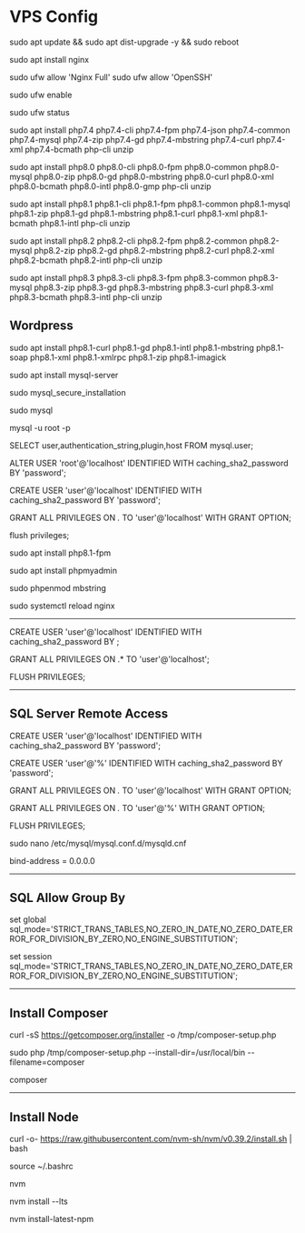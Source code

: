 # VPS Config

sudo apt update && sudo apt dist-upgrade -y && sudo reboot

sudo apt install nginx

sudo ufw allow 'Nginx Full'
sudo ufw allow 'OpenSSH'

sudo ufw enable

sudo ufw status

sudo apt install php7.4 php7.4-cli php7.4-fpm php7.4-json php7.4-common php7.4-mysql php7.4-zip php7.4-gd php7.4-mbstring php7.4-curl php7.4-xml php7.4-bcmath php-cli unzip

sudo apt install php8.0 php8.0-cli php8.0-fpm php8.0-common php8.0-mysql php8.0-zip php8.0-gd php8.0-mbstring php8.0-curl php8.0-xml php8.0-bcmath php8.0-intl php8.0-gmp php-cli unzip

sudo apt install php8.1 php8.1-cli php8.1-fpm php8.1-common php8.1-mysql php8.1-zip php8.1-gd php8.1-mbstring php8.1-curl php8.1-xml php8.1-bcmath php8.1-intl php-cli unzip

sudo apt install php8.2 php8.2-cli php8.2-fpm php8.2-common php8.2-mysql php8.2-zip php8.2-gd php8.2-mbstring php8.2-curl php8.2-xml php8.2-bcmath php8.2-intl php-cli unzip

sudo apt install php8.3 php8.3-cli php8.3-fpm php8.3-common php8.3-mysql php8.3-zip php8.3-gd php8.3-mbstring php8.3-curl php8.3-xml php8.3-bcmath php8.3-intl php-cli unzip

## Wordpress

sudo apt install php8.1-curl php8.1-gd php8.1-intl php8.1-mbstring php8.1-soap php8.1-xml php8.1-xmlrpc php8.1-zip php8.1-imagick

sudo apt install mysql-server

sudo mysql_secure_installation

sudo mysql

mysql -u root -p

SELECT user,authentication_string,plugin,host FROM mysql.user;

ALTER USER 'root'@'localhost' IDENTIFIED WITH caching_sha2_password BY 'password';

CREATE USER 'user'@'localhost' IDENTIFIED WITH caching_sha2_password BY 'password';

GRANT ALL PRIVILEGES ON _._ TO 'user'@'localhost' WITH GRANT OPTION;

flush privileges;

sudo apt install php8.1-fpm

sudo apt install phpmyadmin

sudo phpenmod mbstring

sudo systemctl reload nginx

---

CREATE USER 'user'@'localhost' IDENTIFIED WITH caching_sha2_password BY <password>;

GRANT ALL PRIVILEGES ON <db name>.\* TO 'user'@'localhost';

FLUSH PRIVILEGES;

---

## SQL Server Remote Access

CREATE USER 'user'@'localhost' IDENTIFIED WITH caching_sha2_password BY 'password';

CREATE USER 'user'@'%' IDENTIFIED WITH caching_sha2_password BY 'password';

GRANT ALL PRIVILEGES ON _._ TO 'user'@'localhost' WITH GRANT OPTION;

GRANT ALL PRIVILEGES ON _._ TO 'user'@'%' WITH GRANT OPTION;

FLUSH PRIVILEGES;

sudo nano /etc/mysql/mysql.conf.d/mysqld.cnf

bind-address = 0.0.0.0

---

## SQL Allow Group By

set global sql_mode='STRICT_TRANS_TABLES,NO_ZERO_IN_DATE,NO_ZERO_DATE,ERROR_FOR_DIVISION_BY_ZERO,NO_ENGINE_SUBSTITUTION';

set session sql_mode='STRICT_TRANS_TABLES,NO_ZERO_IN_DATE,NO_ZERO_DATE,ERROR_FOR_DIVISION_BY_ZERO,NO_ENGINE_SUBSTITUTION';

---

## Install Composer

curl -sS https://getcomposer.org/installer -o /tmp/composer-setup.php

sudo php /tmp/composer-setup.php --install-dir=/usr/local/bin --filename=composer

composer

---

## Install Node

curl -o- https://raw.githubusercontent.com/nvm-sh/nvm/v0.39.2/install.sh | bash

source ~/.bashrc

nvm

nvm install --lts

nvm install-latest-npm
